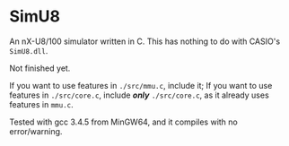 # SimU8

An nX-U8/100 simulator written in C. This has nothing to do with CASIO's `SimU8.dll`.

Not finished yet.

If you want to use features in `./src/mmu.c`, include it; If you want to use features in `./src/core.c`, include **_only_** `./src/core.c`, as it already uses features in `mmu.c`.

Tested with gcc 3.4.5 from MinGW64, and it compiles with no error/warning. 
